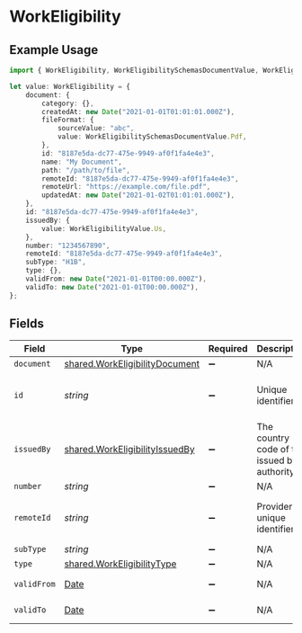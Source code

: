 # WorkEligibility

## Example Usage

```typescript
import { WorkEligibility, WorkEligibilitySchemasDocumentValue, WorkEligibilityValue } from "@stackone/stackone-client-ts/sdk/models/shared";

let value: WorkEligibility = {
    document: {
        category: {},
        createdAt: new Date("2021-01-01T01:01:01.000Z"),
        fileFormat: {
            sourceValue: "abc",
            value: WorkEligibilitySchemasDocumentValue.Pdf,
        },
        id: "8187e5da-dc77-475e-9949-af0f1fa4e4e3",
        name: "My Document",
        path: "/path/to/file",
        remoteId: "8187e5da-dc77-475e-9949-af0f1fa4e4e3",
        remoteUrl: "https://example.com/file.pdf",
        updatedAt: new Date("2021-01-02T01:01:01.000Z"),
    },
    id: "8187e5da-dc77-475e-9949-af0f1fa4e4e3",
    issuedBy: {
        value: WorkEligibilityValue.Us,
    },
    number: "1234567890",
    remoteId: "8187e5da-dc77-475e-9949-af0f1fa4e4e3",
    subType: "H1B",
    type: {},
    validFrom: new Date("2021-01-01T00:00.000Z"),
    validTo: new Date("2021-01-01T00:00.000Z"),
};
```

## Fields

| Field                                                                                         | Type                                                                                          | Required                                                                                      | Description                                                                                   | Example                                                                                       |
| --------------------------------------------------------------------------------------------- | --------------------------------------------------------------------------------------------- | --------------------------------------------------------------------------------------------- | --------------------------------------------------------------------------------------------- | --------------------------------------------------------------------------------------------- |
| `document`                                                                                    | [shared.WorkEligibilityDocument](../../../sdk/models/shared/workeligibilitydocument.md)       | :heavy_minus_sign:                                                                            | N/A                                                                                           |                                                                                               |
| `id`                                                                                          | *string*                                                                                      | :heavy_minus_sign:                                                                            | Unique identifier                                                                             | 8187e5da-dc77-475e-9949-af0f1fa4e4e3                                                          |
| `issuedBy`                                                                                    | [shared.WorkEligibilityIssuedBy](../../../sdk/models/shared/workeligibilityissuedby.md)       | :heavy_minus_sign:                                                                            | The country code of the issued by authority                                                   |                                                                                               |
| `number`                                                                                      | *string*                                                                                      | :heavy_minus_sign:                                                                            | N/A                                                                                           | 1234567890                                                                                    |
| `remoteId`                                                                                    | *string*                                                                                      | :heavy_minus_sign:                                                                            | Provider's unique identifier                                                                  | 8187e5da-dc77-475e-9949-af0f1fa4e4e3                                                          |
| `subType`                                                                                     | *string*                                                                                      | :heavy_minus_sign:                                                                            | N/A                                                                                           | H1B                                                                                           |
| `type`                                                                                        | [shared.WorkEligibilityType](../../../sdk/models/shared/workeligibilitytype.md)               | :heavy_minus_sign:                                                                            | N/A                                                                                           | visa                                                                                          |
| `validFrom`                                                                                   | [Date](https://developer.mozilla.org/en-US/docs/Web/JavaScript/Reference/Global_Objects/Date) | :heavy_minus_sign:                                                                            | N/A                                                                                           | 2021-01-01T00:00.000Z                                                                         |
| `validTo`                                                                                     | [Date](https://developer.mozilla.org/en-US/docs/Web/JavaScript/Reference/Global_Objects/Date) | :heavy_minus_sign:                                                                            | N/A                                                                                           | 2021-01-01T00:00.000Z                                                                         |